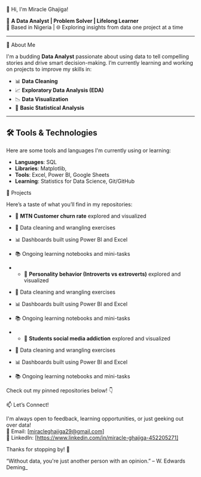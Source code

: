 👋 Hi, I'm Miracle Ghajiga!

🎯 **A Data Analyst | Problem Solver | Lifelong Learner**  
📍 Based in Nigeria | 🌐 Exploring insights from data one project at a time

---

 🧠 About Me

I'm a budding **Data Analyst** passionate about using data to tell compelling stories and drive smart decision-making. I’m currently learning and working on projects to improve my skills in:

- 📊 **Data Cleaning**
- 📈 **Exploratory Data Analysis (EDA)**
- 📉 **Data Visualization**
- 🧮 **Basic Statistical Analysis**

---

## 🛠 Tools & Technologies

Here are some tools and languages I'm currently using or learning:

- **Languages**:  SQL  
- **Libraries**:  Matplotlib,  
- **Tools**: Excel, Power BI, Google Sheets  
- **Learning**:  Statistics for Data Science, Git/GitHub

 📁 Projects

Here’s a taste of what you’ll find in my repositories:

- 📂 **MTN Customer churn rate** explored and visualized  
- 🧹 Data cleaning and wrangling exercises  
- 📊 Dashboards built using Power BI and Excel 
- 📚 Ongoing learning notebooks and mini-tasks

- - 📂 **Personality behavior (Introverts vs extroverts)** explored and visualized  
- 🧹 Data cleaning and wrangling exercises  
- 📊 Dashboards built using Power BI and Excel 
- 📚 Ongoing learning notebooks and mini-tasks

- - 📂 **Students social media addiction** explored and visualized  
- 🧹 Data cleaning and wrangling exercises  
- 📊 Dashboards built using Power BI and Excel 
- 📚 Ongoing learning notebooks and mini-tasks

Check out my pinned repositories below! 👇

 📫 Let’s Connect!

I'm always open to feedback, learning opportunities, or just geeking out over data!  
📧 Email: [miracleghajiga29@gmail.com]  
🔗 LinkedIn: [https://www.linkedin.com/in/miracle-ghajiga-452205271]  

Thanks for stopping by! 🌟

“Without data, you're just another person with an opinion.” – W. Edwards Deming_

